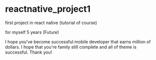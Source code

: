 # reactnative_project1
first project in react native (tutorial of course)

for myself 5 years (Future)

I hope you've become successful mobile developer that earns million of dollars. I hope that you're family still complete and all of theme is successful. Thank you!
